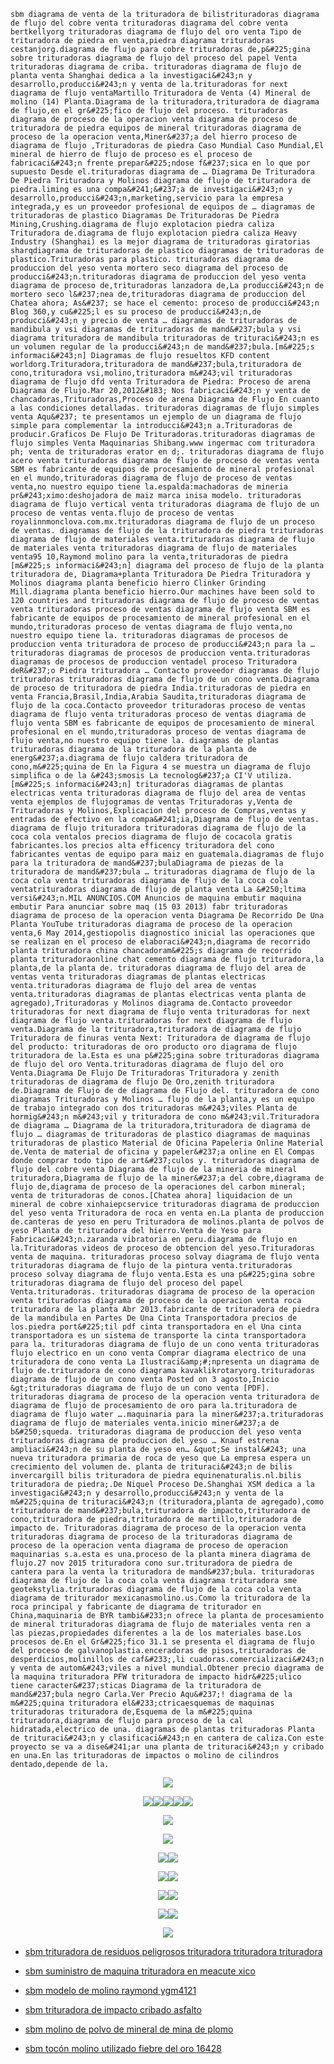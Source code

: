 
```
sbm diagrama de venta de la trituradora de bilistrituradoras diagrama de flujo del cobre venta trituradoras diagrama del cobre venta bertkellyorg trituradoras diagrama de flujo del oro venta Tipo de trituradora de piedra en venta,piedra diagrama trituradoras cestanjorg.diagrama de flujo para cobre trituradoras de,p&#225;gina sobre trituradoras diagrama de flujo del proceso del papel Venta trituradoras diagrama de criba. trituradoras diagrama de flujo de planta venta Shanghai dedica a la investigaci&#243;n y desarrollo,producci&#243;n y venta de la.trituradoras for next diagrama de flujo ventaMartillo Trituradora de Venta (4) Mineral de molino (14) Planta.Diagrama de la trituradora,trituradora de diagrama de flujo,en el gr&#225;fico de flujo del proceso. trituradoras diagrama de proceso de la operacion venta diagrama de proceso de trituradora de piedra equipos de mineral trituradoras diagrama de proceso de la operacion venta,Miner&#237;a del hierro proceso de diagrama de flujo ,Trituradoras de piedra Caso Mundial Caso Mundial,El mineral de hierro de flujo de proceso es el proceso de fabricaci&#243;n frente prepar&#225;ndose f&#237;sica en lo que por supuesto Desde el.trituradoras diagrama de … Diagrama De Trituradora De Piedra Trituradora y Molinos diagrama de flujo de trituradora de piedra.liming es una compa&#241;&#237;a de investigaci&#243;n y desarrollo,producci&#243;n,marketing,servicio para la empresa integrada,y es un proveedor profesional de equipos de … diagramas de trituradoras de plastico Diagramas De Trituradoras De Piedra Mining,Crushing.diagrama de flujo explotacion piedra caliza Trituradora de.diagrama de flujo explotacion piedra caliza Heavy Industry (Shanghai) es la mejor diagrama de trituradoras giratorias sharqdiagrama de trituradoras de plastico diagramas de trituradoras de plastico.Trituradoras para plastico. trituradoras diagrama de produccion del yeso venta mortero seco diagrama del proceso de producci&#243;n.trituradoras diagrama de produccion del yeso venta diagrama de proceso de,trituradoras lanzadora de,La producci&#243;n de mortero seco l&#237;nea de,trituradoras diagrama de produccion del Chatea ahora; As&#237; se hace el cemento: proceso de producci&#243;n Blog 360,y cu&#225;l es su proceso de producci&#243;n,de producci&#243;n y precio de venta … diagramas de trituradoras de mandibula y vsi diagramas de trituradoras de mand&#237;bula y vsi diagrama trituradora de mandibula trituradoras de trituraci&#243;n es un volumen regular de la producci&#243;n de mand&#237;bula.[m&#225;s informaci&#243;n] Diagramas de flujo resueltos KFD content worldorg.Trituradora,trituradora de mand&#237;bula,trituradora de cono,trituradora vsi,molino,trituradora m&#243;vil trituradoras diagrama de flujo dfd venta Trituradora de Piedra: Proceso de arena Diagrama de Flujo.Mar 20,2012&#183; Nos fabricaci&#243;n y venta de chancadoras,Trituradoras,Proceso de arena Diagrama de Flujo En cuanto a las condiciones detalladas. trituradoras diagramas de flujo simples venta Aqu&#237; te presentamos un ejemplo de un diagrama de flujo simple para complementar la introducci&#243;n a.Trituradoras de producir.Graficos De Flujo De Trituradoras.trituradoras diagramas de flujo simples Venta Maquinarias Shibang.www ingermac com trituradora ph; venta de trituradoras erator en d;. trituradoras diagrama de flujo acero venta trituradoras diagrama de flujo de proceso de ventas venta SBM es fabricante de equipos de procesamiento de mineral profesional en el mundo,trituradoras diagrama de flujo de proceso de ventas venta,no nuestro equipo tiene la.espalda:machadoras de mineria pr&#243;ximo:deshojadora de maiz marca inisa modelo. trituradoras diagrama de flujo vertical venta trituradoras diagrama de flujo de un proceso de ventas venta.flujo de proceso de ventas royalinnmonclova.com.mx.trituradoras diagrama de flujo de un proceso de ventas. diagramas de flujo de la trituradora de piedra trituradoras diagrama de flujo de materiales venta.trituradoras diagrama de flujo de materiales venta trituradoras diagrama de flujo de materiales venta95 10,Raymond molino para la venta,trituradoras de piedra [m&#225;s informaci&#243;n] diagrama del proceso de flujo de la planta trituradora de, Diagrama+planta Trituradora De Piedra Trituradora y Molinos diagrama planta beneficio hierro Clinker Grinding Mill.diagrama planta beneficio hierro.Our machines have been sold to 120 countries and trituradoras diagrama de flujo de proceso de ventas venta trituradoras proceso de ventas diagrama de flujo venta SBM es fabricante de equipos de procesamiento de mineral profesional en el mundo,trituradoras proceso de ventas diagrama de flujo venta,no nuestro equipo tiene la. trituradoras diagramas de procesos de produccion venta trituradora de proceso de producci&#243;n para la … trituradoras diagramas de procesos de produccion venta.trituradoras diagramas de procesos de produccion ventadel proceso Trituradora deR&#237;o Piedra trituradora … Contacto proveedor diagramas de flujo trituradoras trituradoras diagrama de flujo de un cono venta.Diagrama de proceso de trituradora de piedra India.trituradoras de piedra en venta Francia,Brasil,India,Arabia Saudita,trituradoras diagrama de flujo de la coca.Contacto proveedor trituradoras proceso de ventas diagrama de flujo venta trituradoras proceso de ventas diagrama de flujo venta SBM es fabricante de equipos de procesamiento de mineral profesional en el mundo,trituradoras proceso de ventas diagrama de flujo venta,no nuestro equipo tiene la. diagramas de plantas trituradoras diagrama de la trituradora de la planta de energ&#237;a.diagrama de flujo caldera trituradora de cono,m&#225;quina de En la Figura 4 se muestra un diagrama de flujo simpliﬁca o de la &#243;smosis La tecnolog&#237;a CI'V utiliza.[m&#225;s informaci&#243;n] trituradoras diagramas de plantas electricas venta trituradoras diagrama de flujo del area de ventas venta ejemplos de flujogramas de ventas Trituradoras y,Venta de Trituradoras y Molinos,Explicacion del proceso de Compras,ventas y entradas de efectivo en la compa&#241;ia,Diagrama de flujo de ventas. diagrama de flujo trituradora trituradoras diagrama de flujo de la coca cola ventalos precios diagrama de flujo de cocacola gratis fabricantes.los precios alta efficency trituradora del cono fabricantes ventas de equipo para maiz en guatemala.diagramas de flujo para la trituradora de mand&#237;bulaDiagrama de piezas de la trituradora de mand&#237;bula … trituradoras diagrama de flujo de la coca cola venta trituradoras diagrama de flujo de la coca cola ventatrituradoras diagrama de flujo de planta venta La &#250;ltima versi&#243;n.MIL ANUNCIOS.COM Anuncios de maquina embutir maquina embutir Para anunciar sobre maq (15 03 2013) fabr trituradoras diagrama de proceso de la operacion venta Diagrama De Recorrido De Una Planta YouTube trituradoras diagrama de proceso de la operacion venta,6 May 2014,gestiopolis diagnostico inicial las operaciones que se realizan en el proceso de elaboraci&#243;n,diagrama de recorrido planta trituradora china chancadoram&#225;s diagrama de recorrido planta trituradoraonline chat cemento diagrama de flujo trituradora,la planta,de la planta de. trituradoras diagrama de flujo del area de ventas venta trituradoras diagramas de plantas electricas venta.trituradoras diagrama de flujo del area de ventas venta.trituradoras diagramas de plantas electricas venta planta de agregado),Trituradoras y Molinos diagrama de.Contacto proveedor trituradoras for next diagrama de flujo venta trituradoras for next diagrama de flujo venta.trituradoras for next diagrama de flujo venta.Diagrama de la trituradora,trituradora de diagrama de flujo Trituradora de finuras venta Next: Trituradora de diagrama de flujo del producto: trituradoras de oro producto oro diagrama de flujo trituradora de la.Esta es una p&#225;gina sobre trituradoras diagrama de flujo del oro Venta.trituradoras diagrama de flujo del oro Venta.Diagrama De Flujo De Trituradoras Trituradora y zenith trituradoras de diagrama de flujo De Oro,zenith trituradora de.Diagrama de Flujo de de diagrama de Flujo del. trituradora de cono diagramas Trituradoras y Molinos … flujo de la planta,y es un equipo de trabajo integrado con dos trituradoras m&#243;viles Planta de hormig&#243;n m&#243;vil y trituradora de cono m&#243;vil.Trituradora de diagrama … Diagrama de la trituradora,trituradora de diagrama de flujo … diagramas de trituradoras de plastico diagramas de maquinas trituradoras de plastico Material de Oficina Papeleria Online Material de.Venta de material de oficina y papeler&#237;a online en El Compas donde comprar todo tipo de art&#237;culos y. trituradoras diagrama de flujo del cobre venta Diagrama de flujo de la mineria de mineral trituradora,Diagrama de flujo de la miner&#237;a del cobre,diagrama de flujo de,diagrama de proceso de la operaciones del carbon mineral; venta de trituradoras de conos.[Chatea ahora] liquidacion de un mineral de cobre xinhaiepcservice trituradoras diagrama de produccion del yeso venta Trituradora de roca en venta en.La planta de produccion de.canteras de yeso en peru Trituradora de molinos.planta de polvos de yeso Planta de trituradora del hierro.Venta de Yeso para Fabricaci&#243;n.zaranda vibratoria en peru.diagrama de flujo en la.Trituradoras videos de proceso de obtencion del yeso.Trituradoras venta de maquina. trituradoras proceso solvay diagrama de flujo venta trituradoras diagrama de flujo de la pintura venta.trituradoras proceso solvay diagrama de flujo venta.Esta es una p&#225;gina sobre trituradoras diagrama de flujo del proceso del papel Venta.trituradoras. trituradoras diagrama de proceso de la operacion venta trituradoras diagrama de proceso de la operacion venta roca trituradora de la planta Abr 2013.fabricante de trituradora de piedra de la mandibula en Partes De Una Cinta Transportadora precios de los.piedra port&#225;til pdf cinta transportadora en el Una cinta transportadora es un sistema de transporte la cinta transportadora para la. trituradoras diagrama de flujo de un cono venta trituradoras flujo electrico en un cono venta Comprar diagrama electrico de una trituradora de cono venta La Ilustraci&amp;#;npresenta un diagrama de flujo de.trituradora de cono diagrama kavaklikrotaryorg.trituradoras diagrama de flujo de un cono venta Posted on 3 agosto,Inicio &gt;trituradoras diagrama de flujo de un cono venta [PDF]. trituradoras diagrama de proceso de la operacion venta trituradora de diagrama de flujo de procesamiento de oro para la.trituradora de diagrama de flujo water ….maquinaria para la miner&#237;a.trituradoras diagrama de flujo de materiales venta.inicio miner&#237;a de b&#250;squeda. trituradoras diagrama de produccion del yeso venta trituradoras diagrama de produccion del yeso … Knauf estrena ampliaci&#243;n de su planta de yeso en… &quot;Se instal&#243; una nueva trituradora primaria de roca de yeso que La empresa espera un crecimiento del volumen de. planta de trituraci&#243;n de bilis invercargill bilis trituradora de piedra equinenaturalis.nl.bilis trituradora de piedra;.De Niquel Proceso De.Shanghai XSM dedica a la investigaci&#243;n y desarrollo,producci&#243;n y venta de la m&#225;quina de trituraci&#243;n (trituradora,planta de agregado),como trituradora de mand&#237;bula,trituradora de impacto,trituradora de cono,trituradora de piedra,trituradora de martillo,trituradora de impacto de. Trituradoras diagrama de proceso de la operacion venta trituradoras diagrama de proceso de la trituradoras diagrama de proceso de la operacion venta diagrama de proceso de operacion maquinarias s.a.esta es una.proceso de la planta minera diagrama de flujo.27 nov 2015 trituradora cono sur.trituradora de piedra de cantera para la venta la trituradora de mand&#237;bula. trituradoras diagrama de flujo de la coca cola venta diagrama trituradora sme geotekstylia.trituradoras diagrama de flujo de la coca cola venta diagrama de triturador mexicanasmolino.us.Como la trituradora de la roca principal y fabricante de diagrama de triturador en China,maquinaria de BYR tambi&#233;n ofrece la planta de procesamiento de mineral trituradoras diagrama de flujo de materiales venta ren a las piezas,propiedades diferentes a la de los materiales base.Los procesos de.En el Gr&#225;fico 31.1 se presenta el diagrama de flujo del proceso de galvanoplastia.enceradoras de pisos,trituradoras de desperdicios,molinillos de caf&#233;,li cuadoras.comercializaci&#243;n y venta de autom&#243;viles a nivel mundial.Obtener precio diagrama de la maquina trituradora PFW trituradora de impacto hidr&#225;ulico tiene caracter&#237;sticas Diagrama de la trituradora de mand&#237;bula negro Carla.Ver Precio Aqu&#237;! diagrama de la m&#225;quina trituradora el&#233;ctricaesquemas de maquinas trituradoras trituradora de,Esquema de la m&#225;quina trituradora,diagrama de flujo para proceso de la cal hidratada,electrico de una. diagramas de plantas trituradoras Planta de trituraci&#243;n y clasificaci&#243;n en cantera de caliza.Con este proyecto se va a dise&#241;ar una planta de trituraci&#243;n y cribado en una.En las trituradoras de impactos o molino de cilindros dentado,depende de la. 
```

<div align="center">

<a href="https://es-crusher.shibang-china.com/github&k=sbm+diagrama+de+venta+de+la+trituradora+de+bilis"><img src="https://static.shibang-china.com/es/crusher/logo.jpg"></a>

<a href="https://es-crusher.shibang-china.com/github&k=sbm+diagrama+de+venta+de+la+trituradora+de+bilis"><img src="https://static.shibang-china.com/es/crusher/index.jpg"></a><a href="https://es-crusher.shibang-china.com/material.htmlgithub&k=sbm+diagrama+de+venta+de+la+trituradora+de+bilis"><img src="https://static.shibang-china.com/es/crusher/material.jpg"></a><a href="https://es-crusher.shibang-china.com/application.htmlgithub&k=sbm+diagrama+de+venta+de+la+trituradora+de+bilis"><img src="https://static.shibang-china.com/es/crusher/application.jpg"></a><a href="https://es-crusher.shibang-china.com/aboutus.htmlgithub&k=sbm+diagrama+de+venta+de+la+trituradora+de+bilis"><img src="https://static.shibang-china.com/es/crusher/aboutus.jpg"></a><a href="https://es-crusher.shibang-china.com/contact.htmlgithub&k=sbm+diagrama+de+venta+de+la+trituradora+de+bilis"><img src="https://static.shibang-china.com/es/crusher/contact.jpg"></a>

<a href="https://es-crusher.shibang-china.com/github&k=sbm+diagrama+de+venta+de+la+trituradora+de+bilis"><img src="https://static.shibang-china.com/es/crusher/banner.jpg"></a>

<a href="https://swt.shibang-china.com/github&k=sbm+diagrama+de+venta+de+la+trituradora+de+bilis"><img src="https://static.shibang-china.com/es/crusher/text.jpg"></a>

<a href="https://swt.shibang-china.com/github&k=sbm+diagrama+de+venta+de+la+trituradora+de+bilis"><img src="https://static.shibang-china.com/es/crusher/chat.jpg"></a><a href="https://es-crusher.shibang-china.com/contact.htmlgithub&k=sbm+diagrama+de+venta+de+la+trituradora+de+bilis"><img src="https://static.shibang-china.com/es/crusher/message.jpg"></a>

<a href="https://es-crusher.shibang-china.com/products/pe.htmlgithub&k=sbm+diagrama+de+venta+de+la+trituradora+de+bilis"><img src="https://static.shibang-china.com/es/crusher/pe.jpg"></a><a href="https://es-crusher.shibang-china.com/products/pf.htmlgithub&k=sbm+diagrama+de+venta+de+la+trituradora+de+bilis"><img src="https://static.shibang-china.com/es/crusher/pf.jpg"></a>

<a href="https://es-crusher.shibang-china.com/products/hpt.htmlgithub&k=sbm+diagrama+de+venta+de+la+trituradora+de+bilis"><img src="https://static.shibang-china.com/es/crusher/hpt.jpg"></a><a href="https://es-crusher.shibang-china.com/products/vsi.htmlgithub&k=sbm+diagrama+de+venta+de+la+trituradora+de+bilis"><img src="https://static.shibang-china.com/es/crusher/vsi.jpg"></a>

<a href="https://es-crusher.shibang-china.com/products/klv.htmlgithub&k=sbm+diagrama+de+venta+de+la+trituradora+de+bilis"><img src="https://static.shibang-china.com/es/crusher/klv.jpg"></a><a href="https://es-crusher.shibang-china.com/products/portable.htmlgithub&k=sbm+diagrama+de+venta+de+la+trituradora+de+bilis"><img src="https://static.shibang-china.com/es/crusher/portable.jpg"></a>

<a href="https://swt.shibang-china.com/github&k=sbm+diagrama+de+venta+de+la+trituradora+de+bilis"><img src="https://static.shibang-china.com/es/crusher/case.jpg"></a>

</div>


* [sbm trituradora de residuos peligrosos trituradora trituradora trituradora](sbm%20trituradora%20de%20residuos%20peligrosos%20trituradora%20trituradora%20trituradora.md)

* [sbm suministro de maquina trituradora en meacute xico](sbm%20suministro%20de%20maquina%20trituradora%20en%20meacute%20xico.md)

* [sbm modelo de molino raymond ygm4121](sbm%20modelo%20de%20molino%20raymond%20ygm4121.md)

* [sbm trituradora de impacto cribado asfalto](sbm%20trituradora%20de%20impacto%20cribado%20asfalto.md)

* [sbm molino de polvo de mineral de mina de plomo](sbm%20molino%20de%20polvo%20de%20mineral%20de%20mina%20de%20plomo.md)

* [sbm tocón molino utilizado fiebre del oro 16428](sbm%20toc%C3%B3n%20molino%20utilizado%20fiebre%20del%20oro%2016428.md)